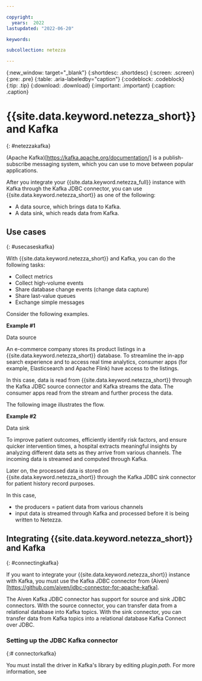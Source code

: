 ```yaml
---

copyright:
  years:  2022
lastupdated: "2022-06-20"

keywords:

subcollection: netezza

---
```


{:new_window: target="_blank"}
{:shortdesc: .shortdesc}
{:screen: .screen}
{:pre: .pre}
{:table: .aria-labeledby="caption"}
{:codeblock: .codeblock}
{:tip: .tip}
{:download: .download}
{:important: .important}
{:caption: .caption}

# {{site.data.keyword.netezza_short}} and Kafka
{: #netezzakafka}

(Apache Kafka)[https://kafka.apache.org/documentation/] is a publish-subscribe messaging system, which you can use to move between popular applications.

After you integrate your {{site.data.keyword.netezza_full}} instance with Kafka through the Kafka JDBC connector, you can use {{site.data.keyword.netezza_short}} as one of the following:

- A data source, which brings data to Kafka.
- A data sink, which reads data from Kafka.

## Use cases
{: #usecaseskafka}

With {{site.data.keyword.netezza_short}} and Kafka, you can do the following tasks:

- Collect metrics
- Collect high-volume events
- Share database change events (change data capture)
- Share last-value queues
- Exchange simple messages

Consider the following examples.

**Example #1**

Data source

An e-commerce company stores its product listings in a {{site.data.keyword.netezza_short}} database. To streamline the in-app search experience and to access real time analytics, consumer apps (for example, Elasticsearch and Apache Flink) have access to the listings.

In this case, data is read from {{site.data.keyword.netezza_short}} through the Kafka JDBC source connector and Kafka streams the data. The consumer apps read from the stream and further process the data.

The following image illustrates the flow.

**Example #2**

Data sink

To improve patient outcomes, efficiently identify risk factors, and ensure quicker intervention times, a hospital extracts meaningful insights by analyzing different data sets as they arrive from various channels. The incoming data is streamed and computed through Kafka.

Later on, the processed data is stored on {{site.data.keyword.netezza_short}} through the Kafka JDBC sink connector for patient history record purposes.

In this case,
- the producers = patient data from various channels
- input data is streamed through Kafka and processed before it is being written to Netezza.


## Integrating {{site.data.keyword.netezza_short}} and Kafka
{: #connectingkafka}

If you want to integrate your {{site.data.keyword.netezza_short}} instance with Kafka, you must use the Kafka JDBC connector from (Aiven)[https://github.com/aiven/jdbc-connector-for-apache-kafka].

The Aiven Kafka JDBC connector has support for source and sink JDBC connectors. With the source connector, you can transfer data from a relational database into Kafka topics. With the sink connector, you can transfer data from Kafka topics into a relational database Kafka Connect over JDBC.


### Setting up the JDBC Kafka connector
{:# connectorkafka}

You must install the driver in Kafka's library by editing *plugin.path*. For more information, see
